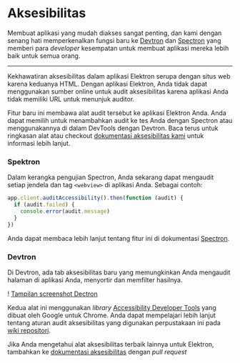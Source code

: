 # Aksesibilitas

Membuat aplikasi yang mudah diakses sangat penting, dan kami dengan senang hati memperkenalkan fungsi baru ke [Devtron](https://electron.atom.io/devtron) dan [Spectron](https://electron.atom.io/spectron) yang memberi para *developer* kesempatan untuk membuat aplikasi mereka lebih baik untuk semua orang.

---

Kekhawatiran aksesibilitas dalam aplikasi Elektron serupa dengan situs web karena keduanya HTML. Dengan aplikasi Elektron, Anda tidak dapat menggunakan sumber online untuk audit aksesibilitas karena aplikasi Anda tidak memiliki URL untuk menunjuk auditor.

Fitur baru ini membawa alat audit tersebut ke aplikasi Elektron Anda. Anda dapat memilih untuk menambahkan audit ke tes Anda dengan Spectron atau menggunakannya di dalam DevTools dengan Devtron. Baca terus untuk ringkasan alat atau checkout [dokumentasi aksesibilitas kami](https://electron.atom.io/docs/tutorial/accessibility) untuk informasi lebih lanjut.

### Spektron

Dalam kerangka pengujian Spectron, Anda sekarang dapat mengaudit setiap jendela dan tag `<webview>` di aplikasi Anda. Sebagai contoh:

```javascript
app.client.auditAccessibility().then(function (audit) {
  if (audit.failed) {
    console.error(audit.message)
  }
})
```

Anda dapat membaca lebih lanjut tentang fitur ini di dokumentasi [Spectron](https://github.com/electron/spectron#accessibility-testing).

### Devtron

Di Devtron, ada tab aksesibilitas baru yang memungkinkan Anda mengaudit halaman di aplikasi Anda, menyortir dan memfilter hasilnya.

! [Tampilan screenshot Dectron](https://cloud.githubusercontent.com/assets/1305617/17156618/9f9bcd72-533f-11e6-880d-389115f40a2a.png)

Kedua alat ini menggunakan *library* [Accessibility Developer Tools](https://github.com/GoogleChrome/accessibility-developer-tools) yang dibuat oleh Google untuk Chrome. Anda dapat mempelajari lebih lanjut tentang aturan audit aksesibilitas yang digunakan perpustakaan ini pada [wiki repositori](https://github.com/GoogleChrome/accessibility-developer-tools/wiki/Audit-Rules).

Jika Anda mengetahui alat aksesibilitas terbaik lainnya untuk Elektron, tambahkan ke [dokumentasi aksesibilitas](https://electron.atom.io/docs/tutorial/accessibility) dengan *pull request*
